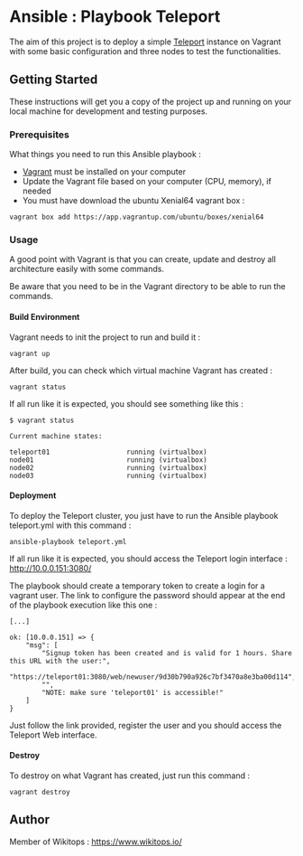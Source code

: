 # Ansible : Playbook Teleport
The aim of this project is to deploy a simple [Teleport](https://gravitational.com/teleport/) instance on Vagrant with some basic configuration and three nodes to test the functionalities.

## Getting Started

These instructions will get you a copy of the project up and running on your local machine for development and testing purposes.

### Prerequisites

What things you need to run this Ansible playbook :

* [Vagrant](https://www.vagrantup.com/docs/installation/) must be installed on your computer
* Update the Vagrant file based on your computer (CPU, memory), if needed
* You must have download the ubuntu Xenial64 vagrant box :

```
vagrant box add https://app.vagrantup.com/ubuntu/boxes/xenial64
```

### Usage

A good point with Vagrant is that you can create, update and destroy all architecture easily with some commands.

Be aware that you need to be in the Vagrant directory to be able to run the commands.

#### Build Environment

Vagrant needs to init the project to run and build it :

```
vagrant up
```

After build, you can check which virtual machine Vagrant has created :

```
vagrant status
```

If all run like it is expected, you should see something like this :

```
$ vagrant status

Current machine states:

teleport01                   running (virtualbox)
node01                       running (virtualbox)
node02                       running (virtualbox)
node03                       running (virtualbox)
```

#### Deployment

To deploy the Teleport cluster, you just have to run the Ansible playbook teleport.yml with this command :

```
ansible-playbook teleport.yml
```

If all run like it is expected, you should access the Teleport login interface : http://10.0.0.151:3080/

The playbook should create a temporary token to create a login for a vagrant user. The link to configure the password should appear at the end of the playbook execution like this one :

```
[...]

ok: [10.0.0.151] => {
    "msg": [
        "Signup token has been created and is valid for 1 hours. Share this URL with the user:",
        "https://teleport01:3080/web/newuser/9d30b790a926c7bf3470a8e3ba00d114",
        "",
        "NOTE: make sure 'teleport01' is accessible!"
    ]
}
```

Just follow the link provided, register the user and you should access the Teleport Web interface.

#### Destroy

To destroy on what Vagrant has created, just run this command :

```
vagrant destroy
```

## Author

Member of Wikitops : https://www.wikitops.io/
